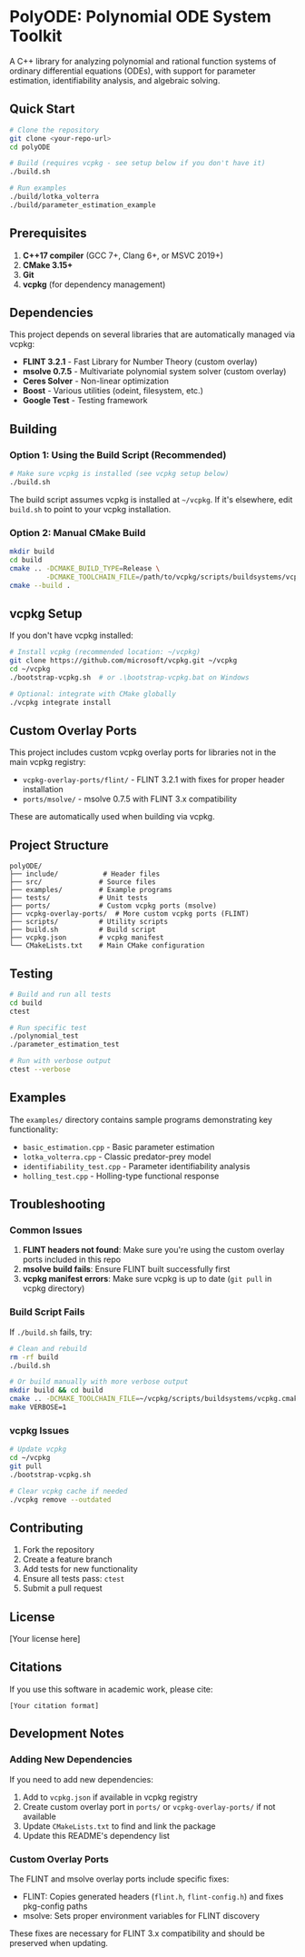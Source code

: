 # PolyODE: Polynomial ODE System Toolkit

A C++ library for analyzing polynomial and rational function systems of ordinary differential equations (ODEs), with support for parameter estimation, identifiability analysis, and algebraic solving.

## Quick Start

```bash
# Clone the repository
git clone <your-repo-url>
cd polyODE

# Build (requires vcpkg - see setup below if you don't have it)
./build.sh

# Run examples
./build/lotka_volterra
./build/parameter_estimation_example
```

## Prerequisites

1. **C++17 compiler** (GCC 7+, Clang 6+, or MSVC 2019+)
2. **CMake 3.15+**
3. **Git**
4. **vcpkg** (for dependency management)

## Dependencies

This project depends on several libraries that are automatically managed via vcpkg:
- **FLINT 3.2.1** - Fast Library for Number Theory (custom overlay)
- **msolve 0.7.5** - Multivariate polynomial system solver (custom overlay) 
- **Ceres Solver** - Non-linear optimization
- **Boost** - Various utilities (odeint, filesystem, etc.)
- **Google Test** - Testing framework

## Building

### Option 1: Using the Build Script (Recommended)

```bash
# Make sure vcpkg is installed (see vcpkg setup below)
./build.sh
```

The build script assumes vcpkg is installed at `~/vcpkg`. If it's elsewhere, edit `build.sh` to point to your vcpkg installation.

### Option 2: Manual CMake Build

```bash
mkdir build
cd build
cmake .. -DCMAKE_BUILD_TYPE=Release \
         -DCMAKE_TOOLCHAIN_FILE=/path/to/vcpkg/scripts/buildsystems/vcpkg.cmake
cmake --build .
```

## vcpkg Setup

If you don't have vcpkg installed:

```bash
# Install vcpkg (recommended location: ~/vcpkg)
git clone https://github.com/microsoft/vcpkg.git ~/vcpkg
cd ~/vcpkg
./bootstrap-vcpkg.sh  # or .\bootstrap-vcpkg.bat on Windows

# Optional: integrate with CMake globally
./vcpkg integrate install
```

## Custom Overlay Ports

This project includes custom vcpkg overlay ports for libraries not in the main vcpkg registry:

- `vcpkg-overlay-ports/flint/` - FLINT 3.2.1 with fixes for proper header installation
- `ports/msolve/` - msolve 0.7.5 with FLINT 3.x compatibility

These are automatically used when building via vcpkg.

## Project Structure

```
polyODE/
├── include/           # Header files
├── src/              # Source files  
├── examples/         # Example programs
├── tests/            # Unit tests
├── ports/            # Custom vcpkg ports (msolve)
├── vcpkg-overlay-ports/  # More custom vcpkg ports (FLINT)
├── scripts/          # Utility scripts
├── build.sh          # Build script
├── vcpkg.json        # vcpkg manifest
└── CMakeLists.txt    # Main CMake configuration
```

## Testing

```bash
# Build and run all tests
cd build
ctest

# Run specific test
./polynomial_test
./parameter_estimation_test

# Run with verbose output
ctest --verbose
```

## Examples

The `examples/` directory contains sample programs demonstrating key functionality:

- `basic_estimation.cpp` - Basic parameter estimation
- `lotka_volterra.cpp` - Classic predator-prey model
- `identifiability_test.cpp` - Parameter identifiability analysis
- `holling_test.cpp` - Holling-type functional response

## Troubleshooting

### Common Issues

1. **FLINT headers not found**: Make sure you're using the custom overlay ports included in this repo
2. **msolve build fails**: Ensure FLINT built successfully first
3. **vcpkg manifest errors**: Make sure vcpkg is up to date (`git pull` in vcpkg directory)

### Build Script Fails

If `./build.sh` fails, try:

```bash
# Clean and rebuild
rm -rf build
./build.sh

# Or build manually with more verbose output
mkdir build && cd build
cmake .. -DCMAKE_TOOLCHAIN_FILE=~/vcpkg/scripts/buildsystems/vcpkg.cmake -DCMAKE_VERBOSE_MAKEFILE=ON
make VERBOSE=1
```

### vcpkg Issues

```bash
# Update vcpkg
cd ~/vcpkg
git pull
./bootstrap-vcpkg.sh

# Clear vcpkg cache if needed
./vcpkg remove --outdated
```

## Contributing

1. Fork the repository
2. Create a feature branch
3. Add tests for new functionality
4. Ensure all tests pass: `ctest`
5. Submit a pull request

## License

[Your license here]

## Citations

If you use this software in academic work, please cite:

```
[Your citation format]
```

## Development Notes

### Adding New Dependencies

If you need to add new dependencies:

1. Add to `vcpkg.json` if available in vcpkg registry
2. Create custom overlay port in `ports/` or `vcpkg-overlay-ports/` if not available
3. Update `CMakeLists.txt` to find and link the package
4. Update this README's dependency list

### Custom Overlay Ports

The FLINT and msolve overlay ports include specific fixes:
- FLINT: Copies generated headers (`flint.h`, `flint-config.h`) and fixes pkg-config paths
- msolve: Sets proper environment variables for FLINT discovery

These fixes are necessary for FLINT 3.x compatibility and should be preserved when updating.
